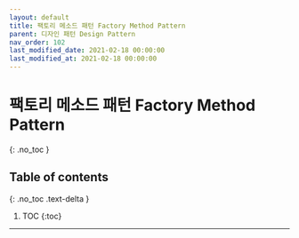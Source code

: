 ```yaml
---
layout: default
title: 팩토리 메소드 패턴 Factory Method Pattern
parent: 디자인 패턴 Design Pattern
nav_order: 102
last_modified_date: 2021-02-18 00:00:00
last_modified_at: 2021-02-18 00:00:00
---
```


# 팩토리 메소드 패턴 Factory Method Pattern
{: .no_toc }

## Table of contents
{: .no_toc .text-delta }

1. TOC
{:toc}

---

